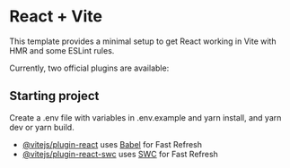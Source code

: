 # React + Vite

This template provides a minimal setup to get React working in Vite with HMR and some ESLint rules.

Currently, two official plugins are available:

## Starting project

Create a .env file with variables in .env.example and yarn install, and yarn dev or yarn build.

- [@vitejs/plugin-react](https://github.com/vitejs/vite-plugin-react/blob/main/packages/plugin-react/README.md) uses [Babel](https://babeljs.io/) for Fast Refresh
- [@vitejs/plugin-react-swc](https://github.com/vitejs/vite-plugin-react-swc) uses [SWC](https://swc.rs/) for Fast Refresh
